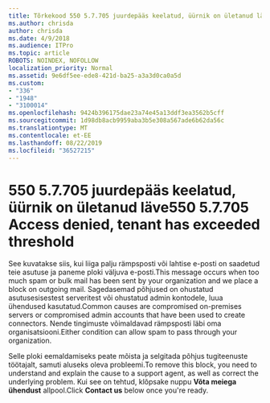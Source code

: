 ```yaml
---
title: Tõrkekood 550 5.7.705 juurdepääs keelatud, üürnik on ületanud läve
ms.author: chrisda
author: chrisda
ms.date: 4/9/2018
ms.audience: ITPro
ms.topic: article
ROBOTS: NOINDEX, NOFOLLOW
localization_priority: Normal
ms.assetid: 9e6df5ee-ede8-421d-ba25-a3a3d0ca0a5d
ms.custom:
- "336"
- "1948"
- "3100014"
ms.openlocfilehash: 9424b396175dae23a74e45a13ddf3ea3562b5cff
ms.sourcegitcommit: 1d98db8acb9959aba3b5e308a567ade6b62da56c
ms.translationtype: MT
ms.contentlocale: et-EE
ms.lasthandoff: 08/22/2019
ms.locfileid: "36527215"
---
```

# <a name="550-57705-access-denied-tenant-has-exceeded-threshold"></a><span data-ttu-id="16d02-102">550 5.7.705 juurdepääs keelatud, üürnik on ületanud läve</span><span class="sxs-lookup"><span data-stu-id="16d02-102">550 5.7.705 Access denied, tenant has exceeded threshold</span></span>

<span data-ttu-id="16d02-103">See kuvatakse siis, kui liiga palju rämpsposti või lahtise e-posti on saadetud teie asutuse ja paneme ploki väljuva e-posti.</span><span class="sxs-lookup"><span data-stu-id="16d02-103">This message occurs when too much spam or bulk mail has been sent by your organization and we place a block on outgoing mail.</span></span>
<span data-ttu-id="16d02-104">Sagedasemad põhjused on ohustatud asutusesisestest serveritest või ohustatud admin kontodele, luua ühendused kasutatud.</span><span class="sxs-lookup"><span data-stu-id="16d02-104">Common causes are compromised on-premises servers or compromised admin accounts that have been used to create connectors.</span></span> <span data-ttu-id="16d02-105">Nende tingimuste võimaldavad rämpsposti läbi oma organisatsiooni.</span><span class="sxs-lookup"><span data-stu-id="16d02-105">Either condition can allow spam to pass through your organization.</span></span>

<span data-ttu-id="16d02-106">Selle ploki eemaldamiseks peate mõista ja selgitada põhjus tugiteenuste töötajalt, samuti aluseks oleva probleemi.</span><span class="sxs-lookup"><span data-stu-id="16d02-106">To remove this block, you need to understand and explain the cause to a support agent, as well as correct the underlying problem.</span></span>
<span data-ttu-id="16d02-107">Kui see on tehtud, klõpsake nuppu **Võta meiega ühendust** allpool.</span><span class="sxs-lookup"><span data-stu-id="16d02-107">Click **Contact us** below once you're ready.</span></span>
